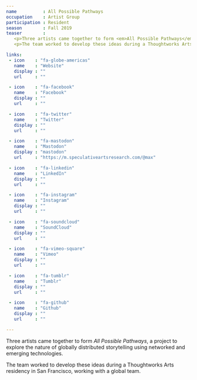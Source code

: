 ```yaml
---
name          : All Possible Pathways
occupation    : Artist Group
participation : Resident
season        : Fall 2019
teaser        :
   <p>Three artists came together to form <em>All Possible Pathways</em>, a project to explore the nature of globally distributed storytelling using networked and emerging technologies. The artists are Max Razdow, Jamie Zigelbaum and Ollie Razdow.</p>
   <p>The team worked to develop these ideas during a Thoughtworks Arts residency in San Francisco, working with a global team of developers.</p>

links:
 - icon    : "fa-globe-americas"
   name    : "Website"
   display : ""
   url     : ""

 - icon    : "fa-facebook"
   name    : "Facebook"
   display : ""
   url     : ""

 - icon    : "fa-twitter"
   name    : "Twitter"
   display : ""
   url     : ""

 - icon    : "fa-mastodon"
   name    : "Mastodon"
   display : "mastodon"
   url     : "https://m.speculativeartsresearch.com/@max"

 - icon    : "fa-linkedin"
   name    : "LinkedIn"
   display : ""
   url     : ""

 - icon    : "fa-instagram"
   name    : "Instagram"
   display : ""
   url     : ""

 - icon    : "fa-soundcloud"
   name    : "SoundCloud"
   display : ""
   url     : ""

 - icon    : "fa-vimeo-square"
   name    : "Vimeo"
   display : ""
   url     : ""

 - icon    : "fa-tumblr"
   name    : "Tumblr"
   display : ""
   url     : ""

 - icon    : "fa-github"
   name    : "Github"
   display : ""
   url     : ""

---
```

Three artists came together to form _All Possible Pathways_, a project to explore the nature of globally distributed storytelling using networked and emerging technologies.

The team worked to develop these ideas during a Thoughtworks Arts residency in San Francisco, working with a global team.